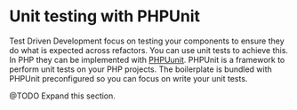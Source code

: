 # Unit testing with PHPUnit

Test Driven Development focus on testing your components to ensure they do what is expected across refactors. You can use unit tests to achieve this. In PHP they can be implemented with [PHPUunit](https://phpunit.de/). PHPUnit is a framework to perform unit tests on your PHP projects. The boilerplate is bundled with PHPUnit preconfigured
so you can focus on write your unit tests.

@TODO Expand this section.



